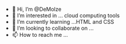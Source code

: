 - 👋 Hi, I’m @DeMolze
- 👀 I’m interested in ... cloud computing tools
- 🌱 I’m currently learning ...HTML and CSS
- 💞️ I’m looking to collaborate on ...
- 📫 How to reach me ...

<!---
DeMolze/DeMolze is a ✨ special ✨ repository because its `README.md` (this file) appears on your GitHub profile.
You can click the Preview link to take a look at your changes.
--->
